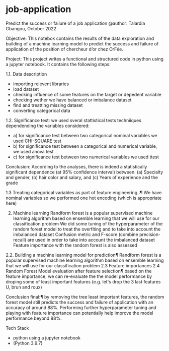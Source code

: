 # job-application
Predict the success or failure of  a job application
@author: Talardia Gbangou, October 2022

Objective:
This notebok contains the results of the data exploration and building of a machine learning model to predict the success and failure of application of the position of chercheur d’or chez OrFée.

Project: 
This project writes a functional and structured code in python using a jupyter notebook. It contains the following steps:

1.1. Data description

* importing relevent libraries
* load dataset
* checking influence of some features on the target or depedent variable
* checking wether we have balanced or imbalance dataset
* find and treatting missing dataset
* converting categorical data

1.2. Significance test: we used sveral stattistical tests techniiques dependending the variables considered:
* a) for significance test between two categorical nominal variables we used CHI-SQUARE test
* b) for significance test between a categorical and numerical variable, we used anova test
* c) for significance test between two numerical variables we used ttest

Conclusion: 
According to the analyses, there is indeed a statistically significant dependence (at 95% confidence interval) between:
(a) Specialty and gender,
(b) hair color and salary, and
(c) Years of experience and the grade

1.3 Treating categorical variables as part of feature engineering :¶
We have nominal variables so we performed one hot encoding (which is appropriate here)

2. Machine learning
Randform forest is a popular supervised machine learning algorithm based on ensemble learning that we will use for our classification problem
We did some tuning of the hyperparameter of the random forest model to treat the overfiting and to take into account the imbalanced dataset
Confusion metric and F-score (combine precision-recall) are used in order to take into account the imbalanced dataset
Feature importance with the random forest is also assessed

2.2. Building a machine learning model for prediction¶
Randform forest is a popular supervised machine learning algorithm based on ensemble learning that we will use for our classification problem
2.3 Feature importances
2.4 Random Forest Model evaluation after feature selection¶
based on the feature importance, we can re-evaluate the the model performance by droping some of least important features (e.g. let's drop the 3 last features U, brun and roux)

Conclusion final:¶
by removing the tree least important features, the random forest model still predicts the success and failure of application with an accuracy of around 88%. Performing further hyperparameter tuning and playing with feature importance can potentially help improve the model performance beyond 88%.

Tech Stack
* python using a jupyter notebook 
* (Python 3.9.7)

